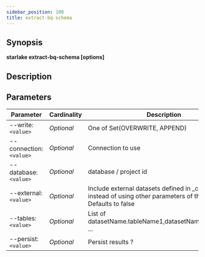 ```yaml
---
sidebar_position: 100
title: extract-bq-schema
---
```



## Synopsis

**starlake extract-bq-schema [options]**

## Description


## Parameters

Parameter|Cardinality|Description
---|---|---
--write:`<value>`|*Optional*|One of Set(OVERWRITE, APPEND)
--connection:`<value>`|*Optional*|Connection to use
--database:`<value>`|*Optional*|database / project id
--external:`<value>`|*Optional*|Include external datasets defined in _config.sl.yml instead of using other parameters of this command ? Defaults to false
--tables:`<value>`|*Optional*|List of datasetName.tableName1,datasetName.tableName2 ...
--persist:`<value>`|*Optional*|Persist results ?

